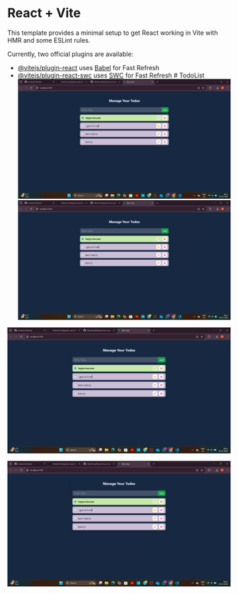 # React + Vite

This template provides a minimal setup to get React working in Vite with HMR and some ESLint rules.

Currently, two official plugins are available:

- [@vitejs/plugin-react](https://github.com/vitejs/vite-plugin-react/blob/main/packages/plugin-react/README.md) uses [Babel](https://babeljs.io/) for Fast Refresh
- [@vitejs/plugin-react-swc](https://github.com/vitejs/vite-plugin-react-swc) uses [SWC](https://swc.rs/) for Fast Refresh
#   T o d o L i s t 
 
 ![image alt](https://github.com/umamule/TodoList/blob/main/1.png?raw=true)
![image alt](1.png)



![image alt](https://github.com/umamule/TodoList/blob/main/1.png?raw=true)


![image alt](https://github.com/umamule/TodoList/blob/de0750ffca86e4cdf9d666b73eee50bf080f5f7b/1.png)
